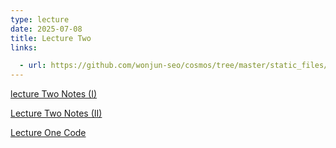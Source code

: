 ```yaml
---
type: lecture
date: 2025-07-08
title: Lecture Two
links: 

  - url: https://github.com/wonjun-seo/cosmos/tree/master/static_files/presentations/lecture_two
---
```



[lecture Two Notes (I)](https://github.com/wonjun-seo/cosmos/blob/master/static_files/presentations/lecture_two/notes/DA(1).pdf)

[Lecture Two Notes (II)](https://github.com/wonjun-seo/cosmos/blob/master/static_files/presentations/lecture_two/notes/DA(2).pdf)

[Lecture One Code](https://github.com/wonjun-seo/cosmos/tree/master/static_files/presentations/lecture_two)





